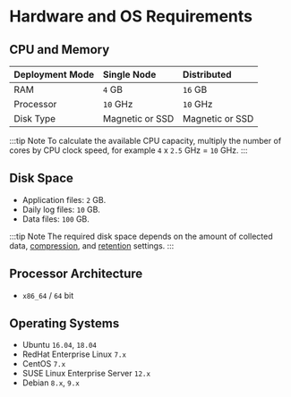 # Hardware and OS Requirements

## CPU and Memory

| Deployment Mode | Single Node | Distributed |
| --- | :--- | :--- |
| RAM | `4` GB | `16` GB |
| Processor | `10` GHz | `10` GHz |
| Disk Type | Magnetic or SSD | Magnetic or SSD |

:::tip Note
To calculate the available CPU capacity, multiply the number of cores by CPU clock speed, for example `4` x `2.5` GHz = `10` GHz.
:::

## Disk Space

* Application files: `2` GB.
* Daily log files: `10` GB.
* Data files: `100` GB.

:::tip Note
The required disk space depends on the amount of collected data, [compression](../administration/compaction/README.md), and [retention](../administration/data_retention.md) settings.
:::

## Processor Architecture

* `x86_64` / `64` bit

## Operating Systems

* Ubuntu `16.04`, `18.04`
* RedHat Enterprise Linux `7.x`
* CentOS `7.x`
* SUSE Linux Enterprise Server `12.x`
* Debian `8.x`, `9.x`